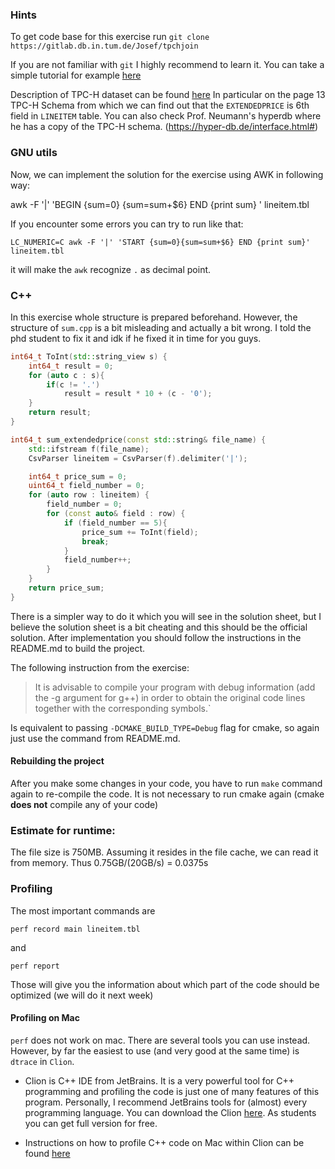 ### Hints
To get code base for this exercise run `git clone https://gitlab.db.in.tum.de/Josef/tpchjoin`

If you are not familiar with `git` I highly recommend to learn it. 
You can take a simple tutorial for example [here](https://rogerdudler.github.io/git-guide/)

Description of TPC-H dataset can be found [here](http://www.tpc.org/tpc_documents_current_versions/pdf/tpc-h_v2.18.0.pdf)
In particular on the page 13 TPC-H Schema from which we can find out that the `EXTENDEDPRICE` is 6th field in `LINEITEM` table.
You can also check Prof. Neumann's hyperdb where he has a copy of the TPC-H schema. (https://hyper-db.de/interface.html#)
### GNU utils
Now, we can implement the solution for the exercise using AWK in following way:

awk -F '|' 'BEGIN {sum=0} {sum=sum+$6} END {print sum} ' lineitem.tbl

If you encounter some errors you can try to run like that:

`LC_NUMERIC=C awk -F '|' 'START {sum=0}{sum=sum+$6} END {print sum}' lineitem.tbl`

it will make the `awk` recognize `.` as decimal point.

### C++

In this exercise whole structure is prepared beforehand. 
However, the structure of `sum.cpp` is a bit misleading and actually a bit wrong. I told the phd student to fix it and idk if he fixed it in time for you guys.
```c++
int64_t ToInt(std::string_view s) {
    int64_t result = 0;
    for (auto c : s){
        if(c != '.')
            result = result * 10 + (c - '0');
    }
    return result;
}

int64_t sum_extendedprice(const std::string& file_name) {
    std::ifstream f(file_name);
    CsvParser lineitem = CsvParser(f).delimiter('|');

    int64_t price_sum = 0;
    uint64_t field_number = 0;
    for (auto row : lineitem) {
        field_number = 0;
        for (const auto& field : row) {
            if (field_number == 5){
                price_sum += ToInt(field);
                break;
            }
            field_number++;
        }
    }
    return price_sum;
}
```
There is a simpler way to do it which you will see in the solution sheet, but I believe the solution sheet is a bit cheating and this should be the official solution.
After implementation you should follow the instructions in the README.md to build the project.

The following instruction from the exercise:
> It is advisable to compile your program with debug information (add the -g argument for g++) in order
> to obtain the original code lines together with the corresponding symbols.`

Is equivalent to passing `-DCMAKE_BUILD_TYPE=Debug` flag for cmake, so again just use the command from README.md.

#### Rebuilding the project

After you make some changes in your code, you have to run `make` command again to re-compile the code. 
It is not necessary to run cmake again (cmake **does not**  compile any of your code)  

### Estimate for runtime:
The file size is 750MB. Assuming it resides in the file cache, we can read it from
memory. Thus 0.75GB/(20GB/s) = 0.0375s

### Profiling

The most important commands are

`perf record main lineitem.tbl`

and 

`perf report`

Those will give you the information about which part of the code should be optimized (we will do it next week)

#### Profiling on Mac

`perf` does not work on mac. There are several tools you can use instead. However, by far the easiest to use (and very good at the same time) is `dtrace` in `Clion`.

* Clion is C++ IDE from JetBrains. It is a very powerful tool for C++ programming and profiling the code is just one of many features of this program. Personally, I recommend JetBrains tools for (almost) every programming language. You can download the Clion [here](https://www.jetbrains.com/clion/). As students you can get full version for free.

* Instructions on how to profile C++ code on Mac within Clion can be found [here](https://www.jetbrains.com/help/clion/cpu-profiler.html)